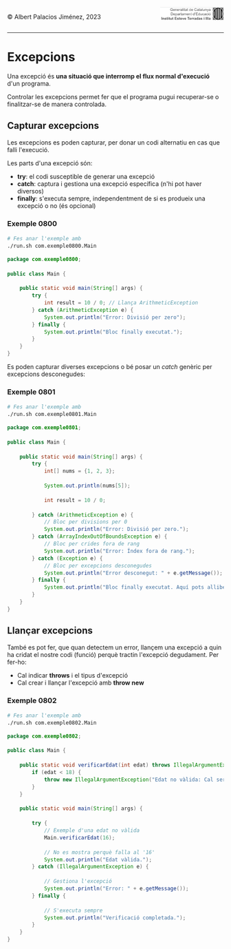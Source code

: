 <div style="display: flex; width: 100%;">
    <div style="flex: 1; padding: 0px;">
        <p>© Albert Palacios Jiménez, 2023</p>
    </div>
    <div style="flex: 1; padding: 0px; text-align: right;">
        <img src="./assets/ieti.png" height="32" alt="Logo de IETI" style="max-height: 32px;">
    </div>
</div>
<hr/>

# Excepcions

Una excepció és **una situació que interromp el flux normal d'execució** d'un programa. 

Controlar les excepcions permet fer que el programa pugui recuperar-se o finalitzar-se de manera controlada.

## Capturar excepcions

Les excepcions es poden capturar, per donar un codi alternatiu en cas que falli l'execució.

Les parts d'una excepció són:

- **try**: el codi susceptible de generar una excepció
- **catch**: captura i gestiona una excepció específica (n'hi pot haver diversos)
- **finally**: s'executa sempre, independentment de si es produeix una excepció o no (és opcional)

### Exemple 0800

```bash
# Fes anar l'exemple amb
./run.sh com.exemple0800.Main
```

```java
package com.exemple0800;

public class Main {

    public static void main(String[] args) {
        try {
            int result = 10 / 0; // Llança ArithmeticException
        } catch (ArithmeticException e) {
            System.out.println("Error: Divisió per zero");
        } finally {
            System.out.println("Bloc finally executat.");
        }
    }
}
```

Es poden capturar diverses excepcions o bé posar un *catch* genèric per excepcions desconegudes:

### Exemple 0801

```bash
# Fes anar l'exemple amb
./run.sh com.exemple0801.Main
```

```java
package com.exemple0801;

public class Main {

    public static void main(String[] args) {
        try {
            int[] nums = {1, 2, 3};

            System.out.println(nums[5]);

            int result = 10 / 0;

        } catch (ArithmeticException e) {
            // Bloc per divisions per 0
            System.out.println("Error: Divisió per zero.");
        } catch (ArrayIndexOutOfBoundsException e) {
            // Bloc per crides fora de rang
            System.out.println("Error: Índex fora de rang.");
        } catch (Exception e) {
            // Bloc per excepcions desconegudes
            System.out.println("Error desconegut: " + e.getMessage());
        } finally {
            System.out.println("Bloc finally executat. Aquí pots alliberar recursos.");
        }
    }
}
```

## Llançar excepcions

També es pot fer, que quan detectem un error, llançem una excepció a quin ha cridat el nostre codi (funció) perquè tractin l'excepció degudament. Per fer-ho:

- Cal indicar **throws** i el tipus d'excepció
- Cal crear i llançar l'excepció amb **throw new**

### Exemple 0802

```bash
# Fes anar l'exemple amb
./run.sh com.exemple0802.Main
```

```java
package com.exemple0802;

public class Main {

    public static void verificarEdat(int edat) throws IllegalArgumentException {
        if (edat < 18) {
            throw new IllegalArgumentException("Edat no vàlida: Cal ser major de 18 anys.");
        }
    }

    public static void main(String[] args) {

        try {
            // Exemple d'una edat no vàlida
            Main.verificarEdat(16);

            // No es mostra perquè falla al '16'
            System.out.println("Edat vàlida."); 
        } catch (IllegalArgumentException e) {

            // Gestiona l'excepció
            System.out.println("Error: " + e.getMessage()); 
        } finally {

            // S'executa sempre
            System.out.println("Verificació completada."); 
        }
    }
}
```